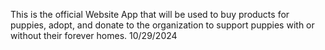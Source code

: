 This is the official Website App that will be used to buy products for puppies, adopt, and donate to the organization to support puppies with or without their forever homes. 10/29/2024
